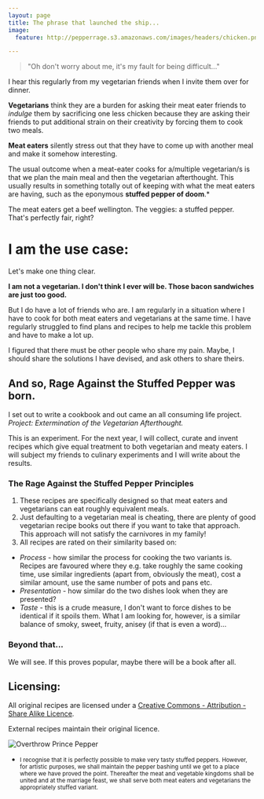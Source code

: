 ```yaml
---
layout: page
title: The phrase that launched the ship...
image:
  feature: http://pepperrage.s3.amazonaws.com/images/headers/chicken.png

---
```


>"Oh don't worry about me, it's my fault for being difficult..."

I hear this regularly from my vegetarian friends when I invite them over for dinner.  

**Vegetarians** think they are a burden for asking their meat eater friends to *indulge* them by sacrificing one less chicken because they are asking their friends to put additional strain on their creativity by forcing them to cook two meals. 

**Meat eaters** silently stress out that they have to come up with another meal and make it somehow interesting.

The usual outcome when a meat-eater cooks for a/multiple vegetarian/s is that we plan the main meal and then the vegetarian afterthought. This usually results in something totally out of keeping with what the meat eaters are having, such as the eponymous **stuffed pepper of doom**.* 

The meat eaters get a beef wellington. The veggies: a stuffed pepper. That's perfectly fair, right?

# I am the use case: 

Let's make one thing clear. 

**I am not a vegetarian. I don't think I ever will be. Those bacon sandwiches are just too good.** 

But I do have a lot of friends who are. I am regularly in a situation where I have to cook for both meat eaters and vegetarians at the same time. I have regularly struggled to find plans and recipes to help me tackle this problem and have to make a lot up. 

I figured that there must be other people who share my pain. Maybe, I should share the solutions I have devised, and ask others to share theirs. 

## And so, Rage Against the Stuffed Pepper was born. 

I set out to write a cookbook and out came an all consuming life project. *Project: Extermination of the Vegetarian Afterthought.* 

This is an experiment. For the next year, I will collect, curate and invent recipes which give equal treatment to both vegetarian and meaty eaters. I will subject my friends to culinary experiments and I will write about the results. 

### The Rage Against the Stuffed Pepper Principles 

1. These recipes are specifically designed so that meat eaters and vegetarians can eat roughly equivalent meals. 
2. Just defaulting to a vegetarian meal is cheating, there are plenty of good vegetarian recipe books out there if you want to take that approach. This approach will not satisfy the carnivores in my family! 
3. All recipes are rated on their similarity based on: 

* *Process* - how similar the process for cooking the two variants is. Recipes are favoured where they e.g. take roughly the same cooking time, use similar ingredients (apart from, obviously the meat), cost a similar amount, use the same number of pots and pans etc. 
* *Presentation* - how similar do the two dishes look when they are presented? 
* *Taste* - this is a crude measure, I don't want to force dishes to be identical if it spoils them. What I am looking for, however, is a similar balance of smoky, sweet, fruity, anisey (if that is even a word)...

### Beyond that... 

We will see. If this proves popular, maybe there will be a book after all.   

## Licensing:

All original recipes are licensed under a [Creative Commons - Attribution - Share Alike Licence](https://creativecommons.org/licenses/by-sa/3.0/).

External recipes maintain their original licence. 

![Overthrow Prince Pepper](http://pepperrage.s3.amazonaws.com/images/headers/overthrow_prince_pepper.jpeg)

* <small> I recognise that it is perfectly possible to make very tasty stuffed peppers. However, for artistic purposes, we shall maintain the pepper bashing until we get to a place where we have proved the point. Thereafter the meat and vegetable kingdoms shall be united and at the marriage feast, we shall serve both meat eaters and vegetarians the appropriately stuffed variant. </small>
